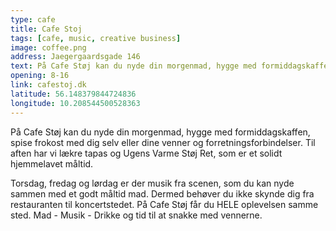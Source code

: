 ```yaml
---
type: cafe
title: Cafe Stoj
tags: [cafe, music, creative business]
image: coffee.png
address: Jaegergaardsgade 146
text: På Cafe Støj kan du nyde din morgenmad, hygge med formiddagskaffen, spise frokost med dig selv eller dine venner og forretningsforbindelser.
opening: 8-16
link: cafestoj.dk
latitude: 56.148379844724836
longitude: 10.208544500528363
---
```


På Cafe Støj kan du nyde din morgenmad, hygge med formiddagskaffen, spise frokost med dig selv eller dine venner og forretningsforbindelser. Til aften har vi lækre tapas og Ugens Varme Støj Ret, som er et solidt hjemmelavet måltid.

Torsdag, fredag og lørdag er der musik fra scenen, som du kan nyde sammen med et godt måltid mad. Dermed behøver du ikke skynde dig fra restauranten til koncertstedet. På Cafe Støj får du HELE oplevelsen samme sted. Mad - Musik - Drikke og tid til at snakke med vennerne.

